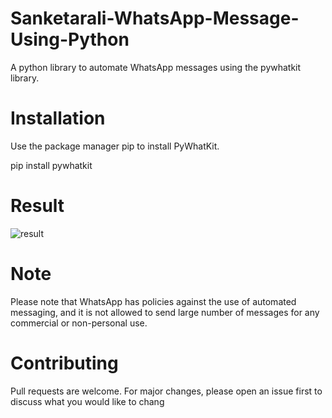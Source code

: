 # Sanketarali-WhatsApp-Message-Using-Python
A python library to automate WhatsApp messages using the pywhatkit library.


# Installation
Use the package manager pip to install PyWhatKit.

pip install pywhatkit

# Result
![result](https://github.com/Sanketarali/WhatsApp-Message-Using-Python/blob/main/Screenshot%20(2325).png)




# Note
Please note that WhatsApp has policies against the use of automated messaging, and it is not allowed to send large number of messages for any commercial or non-personal use.

# Contributing
Pull requests are welcome. For major changes, please open an issue first to discuss what you would like to chang

